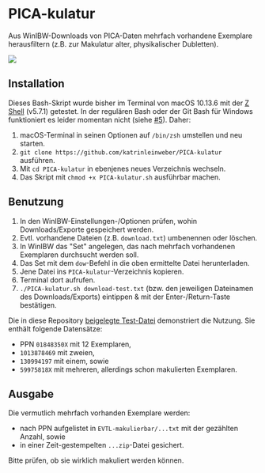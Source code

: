 # PICA-kulatur

Aus WinIBW-Downloads von PICA-Daten mehrfach vorhandene Exemplare herausfiltern (z.B. zur Makulatur alter, physikalischer Dubletten).

![](PICA-kulatur.gif)


## Installation

Dieses Bash-Skript wurde bisher im Terminal von macOS 10.13.6 mit der
[Z Shell](https://de.wikipedia.org/wiki/Z_shell) (v5.7.1) getestet.
In der regulären Bash oder der Git Bash für Windows funktioniert es leider
momentan nicht (siehe [#5](https://github.com/TIBHannover/PICA-kulatur/issues/5)). Daher:

1. macOS-Terminal in seinen Optionen auf `/bin/zsh` umstellen und neu starten.
1. `git clone https://github.com/katrinleinweber/PICA-kulatur` ausführen.
1. Mit `cd PICA-kulatur` in ebenjenes neues Verzeichnis wechseln.
1. Das Skript mit `chmod +x PICA-kulatur.sh` ausführbar machen.


## Benutzung

1. In den WinIBW-Einstellungen-/Optionen prüfen, wohin Downloads/Exporte gespeichert werden.
1. Evtl. vorhandene Dateien (z.B. `download.txt`) umbenennen oder löschen.
1. In WinIBW das "Set" angelegen, das nach mehrfach vorhandenen Exemplaren durchsucht werden soll.
1. Das Set mit dem `dow`-Befehl in die oben ermittelte Datei herunterladen.
1. Jene Datei ins `PICA-kulatur`-Verzeichnis kopieren.
1. Terminal dort aufrufen.
1. `./PICA-kulatur.sh download-test.txt` (bzw. den jeweiligen Dateinamen des Downloads/Exports) eintippen & mit der Enter-/Return-Taste bestätigen.

Die in diese Repository [beigelegte Test-Datei](./download-text.txt)
demonstriert die Nutzung. Sie enthält folgende Datensätze:

- PPN `01848350X` mit 12 Exemplaren,
- `1013878469` mit zweien,
- `130994197` mit einem, sowie
- `59975818X` mit mehreren, allerdings schon makulierten Exemplaren.


## Ausgabe

Die vermutlich mehrfach vorhanden Exemplare werden:

- nach PPN aufgelistet in `EVTL-makulierbar/...txt` mit der gezählten Anzahl, sowie
- in einer Zeit-gestempelten `...zip`-Datei gesichert.

Bitte prüfen, ob sie wirklich makuliert werden können.

